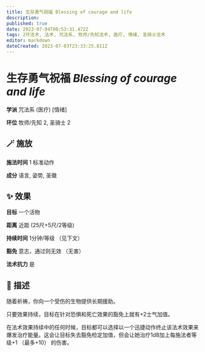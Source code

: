 ```yaml
---
title: 生存勇气祝福 Blessing of courage and life
description: 
published: true
date: 2023-07-04T00:53:31.472Z
tags: 2环法术, 法术, 咒法系, 牧师/先知法术, 医疗, 情绪, 圣骑士法术
editor: markdown
dateCreated: 2023-07-03T23:33:25.811Z
---
```


# **生存勇气祝福** *Blessing of courage and life*

**学派** 咒法系 (医疗) \[情绪\] 

**环位** 牧师/先知 2, 圣骑士 2

## 🪄 施放

**施法时间** 1 标准动作

**成分** 语言, 姿势, 圣徽

## ✨ 效果 

**目标** 一个活物 

**距离** 近距 (25尺+5尺/2等级)  

**持续时间** 1分钟/等级 （见下文） 

**豁免** 意志，通过则无效 （无害）

**法术抗力** 是

## 📖 描述

随着祈祷，你向一个受伤的生物提供长期援助。

只要效果持续，目标在针对恐惧和死亡效果的豁免上就有+2士气加值。

在法术效果持续中的任何时候，目标都可以选择以一个迅捷动作终止该法术效果来爆发治疗能量。这会让目标失去豁免检定加值，但会让她治疗1d8加上每施法者等级+1 （最多+10） 的伤害。
    